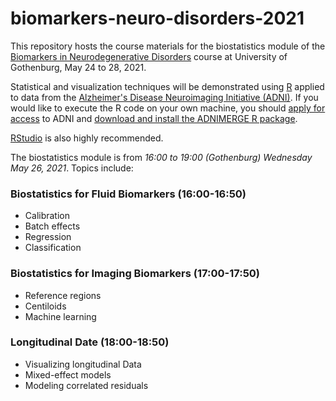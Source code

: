 # biomarkers-neuro-disorders-2021
This repository hosts the course materials for the biostatistics module of the [Biomarkers in Neurodegenerative Disorders](https://fubasdoc.gu.se/fubasextern/info?kurs=SN00030) course at University of Gothenburg, May 24 to 28, 2021.

Statistical and visualization techniques will be demonstrated using [R](https://www.r-project.org/) applied to data from the [Alzheimer's Disease Neuroimaging Initiative (ADNI)](http://adni.loni.usc.edu/). If you would like to execute the R code on your own machine, you should [apply for access](http://adni.loni.usc.edu/data-samples/access-data/) to ADNI and [download and install the ADNIMERGE R package](https://adni.loni.usc.edu/wp-content/uploads/2012/08/instruction-ADNIMERGE-packages.pdf).

[RStudio](https://rstudio.com/products/rstudio/) is also highly recommended.


The biostatistics module is from *16:00 to 19:00 (Gothenburg) Wednesday May 26, 2021*. Topics include:

### Biostatistics for Fluid Biomarkers (16:00-16:50)

* Calibration
* Batch effects
* Regression
* Classification

### Biostatistics for Imaging Biomarkers (17:00-17:50)

* Reference regions
* Centiloids
* Machine learning

### Longitudinal Date (18:00-18:50)

* Visualizing longitudinal Data
* Mixed-effect models
* Modeling correlated residuals
